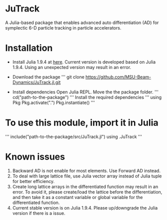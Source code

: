 # JuTrack

A Julia-based package that enables advanced auto differentiation (AD) for symplectic 6-D particle tracking in particle accelerators.

# Installation

* Install Julia 1.9.4 at [here](https://julialang.org/downloads/oldreleases/). Current version is developed based on Julia 1.9.4. Using an unexpected version may result in an error.

* Download the package
'''
git clone https://github.com/MSU-Beam-Dynamics/JuTrack.jl.git

* Install dependencies
Open Julia REPL. Move the the package folder.
'''
cd("path-to-the-package")
'''
Install the required dependencies
'''
using Pkg
Pkg.activate(".")
Pkg.instantiate()
'''

# To use this module, import it in Julia
'''
include("path-to-the-package/src/JuTrack.jl")
using .JuTrack
'''

# Known issues
1. Backward AD is not enable for most elements. Use Forward AD instead.
2. To deal with large lattice file, use Julia vector array instead of Julia tuple for better efficiency. 
3. Create long lattice arrays in the differentiated function may result in an error. To avoid it, please create/load the lattice before the differentiation, and then take it as a constant variable or global variable for the differentiated function. 
4. Current stable version is on Julia 1.9.4. Please up/downgrade the Julia version if there is a issue.

